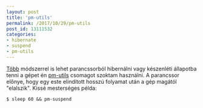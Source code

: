 ```yaml
---
layout: post
title: 'pm-utils'
permalink: /2017/10/29/pm-utils
post_id: 13111532
categories: 
- hibernate
- suspend
- pm-utils
---
```


[Több](https://askubuntu.com/q/1792/672346) módszerrel is lehet parancssorból hibernálni vagy készenléti állapotba tenni a gépet én 
[pm-utils](https://pm-utils.freedesktop.org/) csomagot szoktam használni. A parancssor előnye, hogy egy este elindított hosszú folyamat után a gép magától "elalszik". Kissé mesterséges példa:

```
$ sleep 60 && pm-suspend
```

 